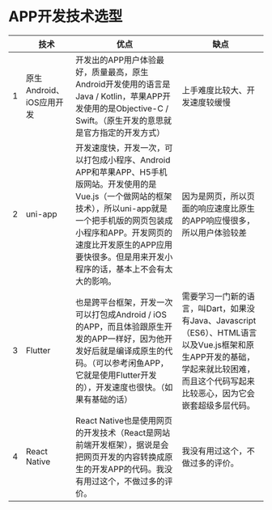 # APP开发技术选型

|      | 技术                     | 优点                                                         | 缺点                                                         |
| ---- | ------------------------ | ------------------------------------------------------------ | ------------------------------------------------------------ |
| 1    | 原生Android、iOS应用开发 | 开发出的APP用户体验最好，质量最高，原生Android开发使用的语言是 Java / Kotlin，苹果APP开发使用的是Objective-C / Swift。（原生开发的意思就是官方指定的开发方式） | 上手难度比较大、开发速度较缓慢                               |
| 2    | uni-app                  | 开发速度快，开发一次，可以打包成小程序、Android APP和苹果APP、H5手机版网站。开发使用的是Vue.js（一个做网站的框架技术），所以uni-app就是一个把手机版的网页包装成小程序和APP。开发网页的速度比开发原生的APP应用要快很多。但是用来开发小程序的话，基本上不会有太大的影响。 | 因为是网页，所以页面的响应速度比原生的APP响应慢很多，所以用户体验较差 |
| 3    | Flutter                  | 也是跨平台框架，开发一次可以打包成Android / iOS的APP，而且体验跟原生开发的APP一样好，因为他开发好后就是编译成原生的代码。（可以参考闲鱼APP，它就是使用Flutter开发的），开发速度也很快。（如果有基础的话） | 需要学习一门新的语言，叫Dart，如果没有Java、Javascript（ES6）、HTML语言以及Vue.js框架和原生APP开发的基础，学起来就比较困难，而且这个代码写起来比较恶心，因为它会嵌套超级多层代码。 |
| 4    | React Native             | React Native也是使用网页的开发技术（React是网站前端开发框架），据说是会把网页开发的内容转换成原生的开发APP的代码。我没有用过这个，不做过多的评价。 | 我没有用过这个，不做过多的评价。                             |

